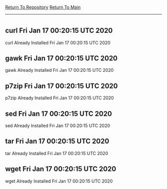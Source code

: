 [Return To Repository](https://github.com/deathbybandaid/piholeparser/)
[Return To Main](https://github.com/deathbybandaid/piholeparser/blob/master/RecentRunLogs/Mainlog.md)
____________________________________
# 
## curl Fri Jan 17 00:20:15 UTC 2020
curl Already Installed Fri Jan 17 00:20:15 UTC 2020
## gawk Fri Jan 17 00:20:15 UTC 2020
gawk Already Installed Fri Jan 17 00:20:15 UTC 2020
## p7zip Fri Jan 17 00:20:15 UTC 2020
p7zip Already Installed Fri Jan 17 00:20:15 UTC 2020
## sed Fri Jan 17 00:20:15 UTC 2020
sed Already Installed Fri Jan 17 00:20:15 UTC 2020
## tar Fri Jan 17 00:20:15 UTC 2020
tar Already Installed Fri Jan 17 00:20:15 UTC 2020
## wget Fri Jan 17 00:20:15 UTC 2020
wget Already Installed Fri Jan 17 00:20:15 UTC 2020

